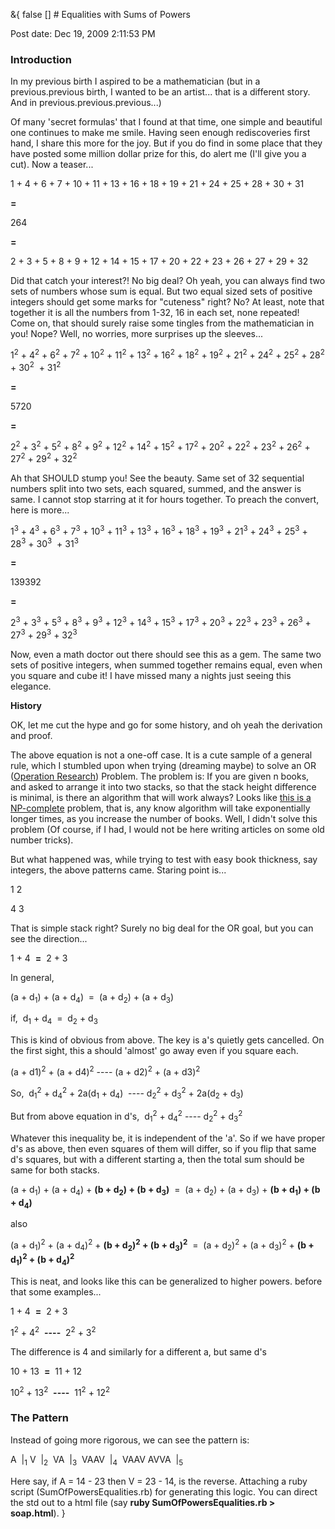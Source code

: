 &{<nil> false <nil> <nil> [] <nil> <nil> <nil> <nil> # Equalities with Sums of Powers

Post date: Dec 19, 2009 2:11:53 PM

### Introduction

In my previous birth I aspired to be a mathematician (but in a previous.previous birth, I wanted to be an artist... that is a different story. And in previous.previous.previous...)

Of many 'secret formulas' that I found at that time, one simple and beautiful one continues to make me smile. Having seen enough rediscoveries first hand, I share this more for the joy. But if you do find in some place that they have posted some million dollar prize for this, do alert me (I'll give you a cut). Now a teaser...

1 + 4 + 6 + 7 + 10 + 11 + 13 + 16 + 18 + 19 + 21 + 24 + 25 + 28 + 30 + 31

**=**

264

**=**

2 + 3 + 5 + 8 + 9 + 12 + 14 + 15 + 17 + 20 + 22 + 23 + 26 + 27 + 29 + 32

Did that catch your interest?! No big deal? Oh yeah, you can always find two sets of numbers whose sum is equal. But two equal sized sets of positive integers should get some marks for "cuteness" right? No? At least, note that together it is all the numbers from 1-32, 16 in each set, none repeated! Come on, that should surely raise some tingles from the mathematician in you! Nope? Well, no worries, more surprises up the sleeves...

1<sup>2</sup> + 4<sup>2</sup> + 6<sup>2</sup> + 7<sup>2</sup> + 10<sup>2</sup> + 11<sup>2</sup> + 13<sup>2</sup> + 16<sup>2</sup> + 18<sup>2</sup> + 19<sup>2</sup> + 21<sup>2</sup> + 24<sup>2</sup> + 25<sup>2</sup> + 28<sup>2</sup> + 30<sup>2</sup>  + 31<sup>2</sup> 

**=**

5720

**=**

2<sup>2</sup> + 3<sup>2</sup> + 5<sup>2</sup> + 8<sup>2</sup> + 9<sup>2</sup> + 12<sup>2</sup> + 14<sup>2</sup> + 15<sup>2</sup> + 17<sup>2</sup> + 20<sup>2</sup> + 22<sup>2</sup> + 23<sup>2</sup> + 26<sup>2</sup> + 27<sup>2</sup> + 29<sup>2</sup> + 32<sup>2</sup>

Ah that SHOULD stump you! See the beauty. Same set of 32 sequential numbers split into two sets, each squared, summed, and the answer is same. I cannot stop starring at it for hours together. To preach the convert, here is more...

1<sup>3</sup> + 4<sup>3</sup> + 6<sup>3</sup> + 7<sup>3</sup> + 10<sup>3</sup> + 11<sup>3</sup> + 13<sup>3</sup> + 16<sup>3</sup> + 18<sup>3</sup> + 19<sup>3</sup> + 21<sup>3</sup> + 24<sup>3</sup> + 25<sup>3</sup> + 28<sup>3</sup> + 30<sup>3</sup>  + 31<sup>3</sup> 

**=**

139392

**=**

2<sup>3</sup> + 3<sup>3</sup> + 5<sup>3</sup> + 8<sup>3</sup> + 9<sup>3</sup> + 12<sup>3</sup> + 14<sup>3</sup> + 15<sup>3</sup> + 17<sup>3</sup> + 20<sup>3</sup> + 22<sup>3</sup> + 23<sup>3</sup> + 26<sup>3</sup> + 27<sup>3</sup> + 29<sup>3</sup> + 32<sup>3</sup>

Now, even a math doctor out there should see this as a gem. The same two sets of positive integers, when summed together remains equal, even when you square and cube it! I have missed many a nights just seeing this elegance. 

**History**

OK, let me cut the hype and go for some history, and oh yeah the derivation and proof. 

The above equation is not a one-off case. It is a cute sample of a general rule, which I stumbled upon when trying (dreaming maybe) to solve an OR ([Operation Research](http://en.wikipedia.org/wiki/Operations_research)) Problem. The problem is: If you are given n books, and asked to arrange it into two stacks, so that the stack height difference is minimal, is there an algorithm that will work always? Looks like [this is a NP-complete](http://en.wikipedia.org/wiki/Partition_problem) problem, that is, any know algorithm will take exponentially longer times, as you increase the number of books. Well, I didn't solve this problem (Of course, if I had, I would not be here writing articles on some old number tricks).

But what happened was, while trying to test with easy book thickness, say integers, the above patterns came. Staring point is...

1 2

4 3

That is simple stack right? Surely no big deal for the OR goal, but you can see the direction...

1 + 4  **=**  2 + 3

In general,

(a + d<sub>1</sub>) + (a + d<sub>4</sub>)  =  (a + d<sub>2</sub>) + (a + d<sub>3</sub>)

if,  d<sub>1</sub> + d<sub>4</sub>  =  d<sub>2</sub> + d<sub>3</sub>

This is kind of obvious from above. The key is a's quietly gets cancelled. On the first sight, this a should 'almost' go away even if you square each. 

(a + d1)<sup>2</sup> + (a + d4)<sup>2</sup>  ----  (a + d2)<sup>2</sup> + (a + d3)<sup>2</sup>

So,  d<sub>1</sub><sup>2</sup> + d<sub>4</sub><sup>2</sup> + 2a(d<sub>1</sub> + d<sub>4</sub>)  ----  d<sub>2</sub><sup>2</sup> + d<sub>3</sub><sup>2</sup> + 2a(d<sub>2</sub> + d<sub>3</sub>)

But from above equation in d's,  d<sub>1</sub><sup>2</sup> + d<sub>4</sub><sup>2</sup> ---- d<sub>2</sub><sup>2</sup> + d<sub>3</sub><sup>2</sup>

Whatever this inequality be, it is independent of the 'a'. So if we have proper d's as above, then even squares of them will differ, so if you flip that same d's squares, but with a different starting a, then the total sum should be same for both stacks. 

(a + d<sub>1</sub>) + (a + d<sub>4</sub>) + **(b + d<sub>2</sub>) + (b + d<sub>3</sub>)**  =  (a + d<sub>2</sub>) + (a + d<sub>3</sub>) + **(b + d<sub>1</sub>) + (b + d<sub>4</sub>)**

also

(a + d<sub>1</sub>)<sup>2</sup> + (a + d<sub>4</sub>)<sup>2</sup> + **(b + d<sub>2</sub>)<sup>2</sup> + (b + d<sub>3</sub>)<sup>2</sup>**  =  (a + d<sub>2</sub>)<sup>2</sup> + (a + d<sub>3</sub>)<sup>2</sup> + **(b + d<sub>1</sub>)<sup>2</sup> + (b + d<sub>4</sub>)<sup>2</sup>**

This is neat, and looks like this can be generalized to higher powers. before that some examples...

1 + 4  **=**  2 + 3

1<sup>2</sup> + 4<sup>2</sup>  **----**  2<sup>2</sup> + 3<sup>2</sup>

The difference is 4 and similarly for a different a, but same d's

10 + 13  **=**  11 + 12

10<sup>2</sup> + 13<sup>2</sup>  **----**  11<sup>2</sup> + 12<sup>2</sup> 

### The Pattern

Instead of going more rigorous, we can see the pattern is:

A  |<sub>1</sub> V  |<sub>2</sub>  VA  |<sub>3</sub>  VAAV  |<sub>4</sub>  VAAV AVVA  |<sub>5</sub>

Here say, if A = 14 - 23 then V = 23 - 14, is the reverse. Attaching a ruby script (SumOfPowersEqualities.rb) for generating this logic. You can direct the std out to a html file (say **ruby SumOfPowersEqualities.rb > soap.html**).
}